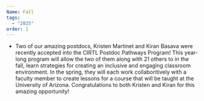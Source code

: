 ```yaml
---
Name: Fall
tags:
  - "2025"
order: 1
---
```

* Two of our amazing postdocs, Kristen Martinet and Kiran Basava were recently accepted into the CIRTL Postdoc Pathways Program! This year-long program will allow the two of them along with 21 others to in the fall, learn strategies for creating an inclusive and engaging classroom environment. In the spring, they will each work collaboritively with a faculty member to create lessons for a course that will be taught at the University of Arizona. Congratulations to both Kristen and Kiran for this amazing opportunity!
